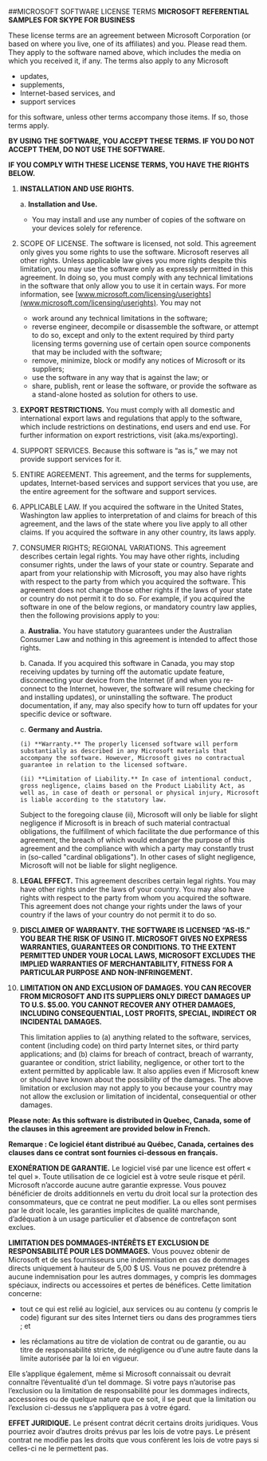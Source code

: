 ##MICROSOFT SOFTWARE LICENSE TERMS
**MICROSOFT REFERENTIAL SAMPLES FOR SKYPE FOR BUSINESS**

These license terms are an agreement between Microsoft Corporation (or based on where you live, one of its affiliates) and you. Please read them. They apply to the software named above, which includes the media on which you received it, if any. The terms also apply to any Microsoft

- updates,
- supplements,
- Internet-based services, and
- support services

for this software, unless other terms accompany those items. If so, those terms apply.

**BY USING THE SOFTWARE, YOU ACCEPT THESE TERMS. IF YOU DO NOT ACCEPT THEM, DO NOT USE THE SOFTWARE.**

**IF YOU COMPLY WITH THESE LICENSE TERMS, YOU HAVE THE RIGHTS BELOW.**

1. **INSTALLATION AND USE RIGHTS.**

   a. **Installation and Use.**
   - You may install and use any number of copies of the software on your devices solely for reference.

2. SCOPE OF LICENSE. The software is licensed, not sold. This agreement only gives you some rights to use the software. Microsoft reserves all other rights. Unless applicable law gives you more rights despite this limitation, you may use the software only as expressly permitted in this agreement. In doing so, you must comply with any technical limitations in the software that only allow you to use it in certain ways. For more information, see [www.microsoft.com/licensing/userights](www.microsoft.com/licensing/userights). You may not

    -	work around any technical limitations in the software;
    -	reverse engineer, decompile or disassemble the software, or attempt to do so, except and only to the extent required by third party licensing terms governing use of certain open source components that may be included with the software;
    -	remove, minimize, block or modify any notices of Microsoft or its suppliers; 
    -	use the software in any way that is against the law; or
    -	share, publish, rent or lease the software, or provide the software as a stand-alone hosted as solution for others to use.
    
1. 	**EXPORT RESTRICTIONS.** You must comply with all domestic and international export laws and regulations that apply to the software, which include restrictions on destinations, end users and end use.  For further information on export restrictions, visit (aka.ms/exporting).

4.	SUPPORT SERVICES. Because this software is “as is,” we may not provide support services for it.
5.	ENTIRE AGREEMENT. This agreement, and the terms for supplements, updates, Internet-based services and support services that you use, are the entire agreement for the software and support services.
6.	APPLICABLE LAW. If you acquired the software in the United States, Washington law applies to interpretation of and claims for breach of this agreement, and the laws of the state where you live apply to all other claims. If you acquired the software in any other country, its laws apply.
7.	CONSUMER RIGHTS; REGIONAL VARIATIONS. This agreement describes certain legal rights. You may have other rights, including consumer rights, under the laws of your state or country. Separate and apart from your relationship with Microsoft, you may also have rights with respect to the party from which you acquired the software. This agreement does not change those other rights if the laws of your state or country do not permit it to do so. For example, if you acquired the software in one of the below regions, or mandatory country law applies, then the following provisions apply to you:

    a.	**Australia.** You have statutory guarantees under the Australian Consumer Law and nothing in this agreement is intended to affect those rights.
    
    b. Canada. If you acquired this software in Canada, you may stop receiving updates by turning off the automatic update feature, disconnecting your device from the Internet (if and when you re-connect to the Internet, however, the software will resume checking for and installing updates), or uninstalling the software. The product documentation, if any, may also specify how to turn off updates for your specific device or software.
    
    c. **Germany and Austria.**
    
        (i)	**Warranty.** The properly licensed software will perform substantially as described in any Microsoft materials that accompany the software. However, Microsoft gives no contractual guarantee in relation to the licensed software.

        (ii) **Limitation of Liability.** In case of intentional conduct, gross negligence, claims based on the Product Liability Act, as well as, in case of death or personal or physical injury, Microsoft is liable according to the statutory law.

    Subject to the foregoing clause (ii), Microsoft will only be liable for slight negligence if Microsoft is in breach of such material contractual obligations, the fulfillment of which facilitate the due performance of this agreement, the breach of which would endanger the purpose of this agreement and the compliance with which a party may constantly trust in (so-called "cardinal obligations"). In other cases of slight negligence, Microsoft will not be liable for slight negligence.

8.	**LEGAL EFFECT.** This agreement describes certain legal rights. You may have other rights under the laws of your country. You may also have rights with respect to the party from whom you acquired the software. This agreement does not change your rights under the laws of your country if the laws of your country do not permit it to do so.
9.	**DISCLAIMER OF WARRANTY. THE SOFTWARE IS LICENSED “AS-IS.” YOU BEAR THE RISK OF USING IT. MICROSOFT GIVES NO EXPRESS WARRANTIES, GUARANTEES OR CONDITIONS. TO THE EXTENT PERMITTED UNDER YOUR LOCAL LAWS, MICROSOFT EXCLUDES THE IMPLIED WARRANTIES OF MERCHANTABILITY, FITNESS FOR A PARTICULAR PURPOSE AND NON-INFRINGEMENT.**
10.	**LIMITATION ON AND EXCLUSION OF DAMAGES. YOU CAN RECOVER FROM MICROSOFT AND ITS SUPPLIERS ONLY DIRECT DAMAGES UP TO U.S. $5.00. YOU CANNOT RECOVER ANY OTHER DAMAGES, INCLUDING CONSEQUENTIAL, LOST PROFITS, SPECIAL, INDIRECT OR INCIDENTAL DAMAGES.**

    This limitation applies to (a) anything related to the software, services, content (including code) on third party Internet sites, or third party applications; and (b) claims for breach of contract, breach of warranty, guarantee or condition, strict liability, negligence, or other tort to the extent permitted by applicable law.
It also applies even if Microsoft knew or should have known about the possibility of the damages. The above limitation or exclusion may not apply to you because your country may not allow the exclusion or limitation of incidental, consequential or other damages.

**Please note: As this software is distributed in Quebec, Canada, some of the clauses in this agreement are provided below in French.**

**Remarque : Ce logiciel étant distribué au Québec, Canada, certaines des clauses dans ce contrat sont fournies ci-dessous en français.**

**EXONÉRATION DE GARANTIE.** Le logiciel visé par une licence est offert « tel quel ». Toute utilisation de ce logiciel est à votre seule risque et péril. Microsoft n’accorde aucune autre garantie expresse. Vous pouvez bénéficier de droits additionnels en vertu du droit local sur la protection des consommateurs, que ce contrat ne peut modifier. La ou elles sont permises par le droit locale, les garanties implicites de qualité marchande, d’adéquation à un usage particulier et d’absence de contrefaçon sont exclues.

**LIMITATION DES DOMMAGES-INTÉRÊTS ET EXCLUSION DE RESPONSABILITÉ POUR LES DOMMAGES.** Vous pouvez obtenir de Microsoft et de ses fournisseurs une indemnisation en cas de dommages directs uniquement à hauteur de 5,00 $ US. Vous ne pouvez prétendre à aucune indemnisation pour les autres dommages, y compris les dommages spéciaux, indirects ou accessoires et pertes de bénéfices.
Cette limitation concerne:

- tout ce qui est relié au logiciel, aux services ou au contenu (y compris le code) figurant sur des sites Internet tiers ou dans des programmes tiers ; et

- les réclamations au titre de violation de contrat ou de garantie, ou au titre de responsabilité stricte, de négligence ou d’une autre faute dans la limite autorisée par la loi en vigueur.

Elle s’applique également, même si Microsoft connaissait ou devrait connaître l’éventualité d’un tel dommage. Si votre pays n’autorise pas l’exclusion ou la limitation de responsabilité pour les dommages indirects, accessoires ou de quelque nature que ce soit, il se peut que la limitation ou l’exclusion ci-dessus ne s’appliquera pas à votre égard.

**EFFET JURIDIQUE.** Le présent contrat décrit certains droits juridiques. Vous pourriez avoir d’autres droits prévus par les lois de votre pays. Le présent contrat ne modifie pas les droits que vous confèrent les lois de votre pays si celles-ci ne le permettent pas.

